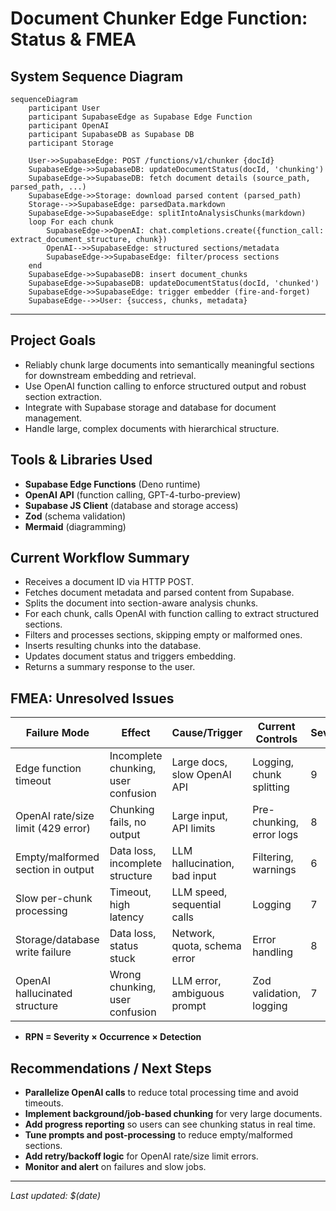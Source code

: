 # Document Chunker Edge Function: Status & FMEA

## System Sequence Diagram

```mermaid
sequenceDiagram
    participant User
    participant SupabaseEdge as Supabase Edge Function
    participant OpenAI
    participant SupabaseDB as Supabase DB
    participant Storage

    User->>SupabaseEdge: POST /functions/v1/chunker {docId}
    SupabaseEdge->>SupabaseDB: updateDocumentStatus(docId, 'chunking')
    SupabaseEdge->>SupabaseDB: fetch document details (source_path, parsed_path, ...)
    SupabaseEdge->>Storage: download parsed content (parsed_path)
    Storage-->>SupabaseEdge: parsedData.markdown
    SupabaseEdge->>SupabaseEdge: splitIntoAnalysisChunks(markdown)
    loop For each chunk
        SupabaseEdge->>OpenAI: chat.completions.create({function_call: extract_document_structure, chunk})
        OpenAI-->>SupabaseEdge: structured sections/metadata
        SupabaseEdge->>SupabaseEdge: filter/process sections
    end
    SupabaseEdge->>SupabaseDB: insert document_chunks
    SupabaseEdge->>SupabaseDB: updateDocumentStatus(docId, 'chunked')
    SupabaseEdge->>SupabaseEdge: trigger embedder (fire-and-forget)
    SupabaseEdge-->>User: {success, chunks, metadata}
```

---

## Project Goals
- Reliably chunk large documents into semantically meaningful sections for downstream embedding and retrieval.
- Use OpenAI function calling to enforce structured output and robust section extraction.
- Integrate with Supabase storage and database for document management.
- Handle large, complex documents with hierarchical structure.

## Tools & Libraries Used

- **Supabase Edge Functions** (Deno runtime)
- **OpenAI API** (function calling, GPT-4-turbo-preview)
- **Supabase JS Client** (database and storage access)
- **Zod** (schema validation)
- **Mermaid** (diagramming)

## Current Workflow Summary
- Receives a document ID via HTTP POST.
- Fetches document metadata and parsed content from Supabase.
- Splits the document into section-aware analysis chunks.
- For each chunk, calls OpenAI with function calling to extract structured sections.
- Filters and processes sections, skipping empty or malformed ones.
- Inserts resulting chunks into the database.
- Updates document status and triggers embedding.
- Returns a summary response to the user.

## FMEA: Unresolved Issues

| Failure Mode                        | Effect                                 | Cause/Trigger                | Current Controls         | Severity | Occurrence | Detection | RPN  | Recommendations                  |
|-------------------------------------|----------------------------------------|------------------------------|-------------------------|----------|------------|-----------|------|-----------------------------------|
| Edge function timeout               | Incomplete chunking, user confusion    | Large docs, slow OpenAI API  | Logging, chunk splitting| 9        | 8          | 5         | 360  | Parallelize, background jobs      |
| OpenAI rate/size limit (429 error)  | Chunking fails, no output              | Large input, API limits      | Pre-chunking, error logs| 8        | 7          | 6         | 336  | Reduce chunk size, retry/backoff  |
| Empty/malformed section in output   | Data loss, incomplete structure        | LLM hallucination, bad input | Filtering, warnings     | 6        | 6          | 7         | 252  | Prompt tuning, post-process merge |
| Slow per-chunk processing           | Timeout, high latency                  | LLM speed, sequential calls  | Logging                 | 7        | 8          | 4         | 224  | Parallelize, async batching       |
| Storage/database write failure      | Data loss, status stuck                | Network, quota, schema error | Error handling          | 8        | 3          | 6         | 144  | Retry, alert, transactional write |
| OpenAI hallucinated structure       | Wrong chunking, user confusion         | LLM error, ambiguous prompt  | Zod validation, logging | 7        | 5          | 5         | 175  | Prompt tuning, fallback logic     |

- **RPN = Severity × Occurrence × Detection**

## Recommendations / Next Steps
- **Parallelize OpenAI calls** to reduce total processing time and avoid timeouts.
- **Implement background/job-based chunking** for very large documents.
- **Add progress reporting** so users can see chunking status in real time.
- **Tune prompts and post-processing** to reduce empty/malformed sections.
- **Add retry/backoff logic** for OpenAI rate/size limit errors.
- **Monitor and alert** on failures and slow jobs.

---

*Last updated: $(date)* 